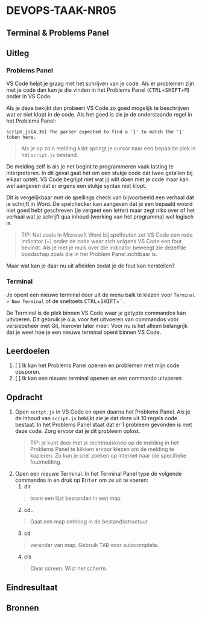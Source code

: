 # DEVOPS-TAAK-NR05

## Terminal & Problems Panel

## Uitleg

### Problems Panel 

VS Code helpt je graag met het schrijven van je code. Als er problemen zijn met je code dan kan je die vinden in het Problems Panel (<kbd>CTRL</kbd>+<kbd>SHIFT</kbd>+<kbd>M</kbd>) onder in VS Code.

Als je deze bekijkt dan probeert VS Code zo goed mogelijk te beschrijven wat er niet klopt in de code. Als het goed is zie je de onderstaande regel in het Problems Panel:
```
script.js[4,36] The parser expected to find a '}' to match the '{' token here.
```
> Als je op zo'n melding klikt springt je cursor naar een bepaalde plek in het `script.js` bestand.

De melding zelf is als je net begint te programmeren vaak lasting te interpreteren. In dit geval gaat het om een stukje code dat twee getallen bij elkaar optelt. VS Code begrijpt niet wat jij wilt doen met je code maar kan wel aangeven dat er ergens een stukje syntax niet klopt.

Dit is vergelijkbaar met de spellings check van bijvoorbeeld een verhaal dat je schrijft in Word. De spelchecker kan aangeven dat je een bepaald woord niet goed hebt geschreven (je vergeet een letter) maar zegt niks over of het verhaal wat je schrijft qua inhoud (werking van het programma) wel logisch is. 

> TIP: Net zoals in Microsoft Word bij spelfouten zet VS Code een rode indicator (~) onder de code waar zich volgens VS Code een fout bevindt. Als je met je muis over die indicator beweegt zie dezelfde boodschap zoals die in het Problem Panel zichtbaar is. 

Maar wat kan je daar nu uit afleiden zodat je de fout kan herstellen? 

### Terminal

Je opent een nieuwe terminal door uit de menu balk te kiezen voor `Terminal > New Terminal` of de sneltoets <kbd>CTRL</kbd>+<kbd>SHIFT</kbd>+<kbd>`</kbd>. 

De Terminal is de plek binnen VS Code waar je getypte commandos kan uitvoeren. Dit gebruik je o.a. voor het uitvoeren van commandos voor versiebeheer met Git, hierover later meer. Voor nu is het alleen belangrijk dat je weet hoe je een nieuwe terminal opent binnen VS Code.

## Leerdoelen

1. [ ] Ik kan het Problems Panel openen en problemen met mijn code opsporen.
2. [ ] Ik kan een nieuwe terminal openen en een commando uitvoeren

## Opdracht

1. Open `script.js` in VS Code en open daarna het Problems Panel. Als je de inhoud van `script.js` bekijkt zie je dat deze uit 10 regels code bestaat. In het Problems Panel staat dat er 1 probleem gevonden is met deze code. Zorg ervoor dat je dit probleem oplost.
   > TIP: je kunt door met je rechtmuisknop op de melding in het Problems Panel te klikken ervoor kiezen om de melding te kopieren. Zo kun je snel zoeken op internet naar die specifieke foutmelding.
2. Open een nieuwe Terminal. In het Terminal Panel type de volgende commandos in en druk op <kbd>Enter</kbd> om ze uit te voeren:
   1. dir 
    > toont een lijst bestanden in een map
   2. cd..
    > Gaat een map omhoog in de bestandsstructuur
   3. cd 
    > verander van map. Gebruik <kbd>TAB</kbd> voor autocomplete.
   4. cls
    > Clear screen. Wist het scherm. 

## Eindresultaat

## Bronnen
